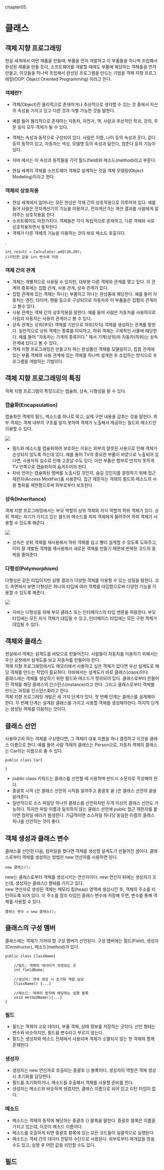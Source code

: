 chapter05. 

클래스
===========

## 객체 지향 프로그래밍
현실 세계에서 어떤 제품을 만들때, 부품을 먼저 개발하고 이 부품들을 하나씩 조립해서 완성된 제품을 만들 듯이,
소프트웨어를 개발할 때에도 부품에 해당하는 객체들을 먼저 만들고, 이것들을 하나씩 조립해서 완성된 프로그램을 만드는 기법을
객체 지향 프로그래밍(OOP: Object Oriented Programming) 이라고 한다.

### 객체란?
+ 객체(Object)란 물리적으로 존재하거나 추상적으로 생각할 수 있는 것 중에서 자신의 속성을 가지고 있고 다른 것과 식별 가능한 것을 말한다.
+ 예를 들어 물리적으로 존재하는 자동차, 자전거, 책, 사람과 추상적인 학과, 강의, 주문 등이 모두 객체가 될 수 있다.
+ 객체는 속성과 동작으로 구성되어 있다. 사람은 이름, 나이 등의 속성과 웃다, 걷다 등의 동작이 있고, 자동차는 색상, 모델명 등의 속성과
달린다, 멈춘다 등의 기능이 있다.
+ 자바 에서는 이 속성과 동작들을 각각 필드(field)와 메소드(method)라고 부른다.

+ 현실 세계의 객체를 소프트웨어 객체로 설계하는 것을 객체 모델링(Object Modeling)이라고 한다.

### 객체의 상호작용
+ 현실 세계에서 일어나는 모든 현상은 각체 간의 상호작용으로 이루어져 있다. 예를 들어 사람은 전자계산기의 기능을 이용하고,
전자계산기는 계산 결과를 사람에게 알려주는 상호작용을 한다.
+ 소프트웨어도 마찬가지다. 객체들은 각각 독립적으로 존재하고, 다른 객체와 서로 상호작용하면서 동작한다.
+ 객체가 다른 객체의 기능을 이용하는 것이 바로 메소드 호출이다.
  
.

    int result = Calculator.add(10,20);
    //리턴한 값을 int 변수에 저장


### 객체 간의 관계
+ 객체는 개별적으로 사용될 수 있지만, 대부분 다른 객체와 관계를 맺고 있다. 이 관계의 종류에는 집합 관계, 사용 관계, 상속 관계가 있다.
+ 집합 관계에 있는 객체는 하나는 부품이고 하나는 완성품에 해당한다. 예를 들어 자동차는 엔진, 타이어, 핸들 등으로 구성되므로 자동차와 이 부품들은 
집합의 관계라고 볼수 있다.
+ 사용 관계는 객체 간의 상호작용을 말한다. 예를 들어 사람은 자동차를 사용하므로 사람과 자동차는 사용의 관계라고 볼 수 있다.
+ 상속 관계는 상위(부모) 객체를 기반으로 하위(자식) 객체를 생성하는 관계를 말한다. 일반적으로 상위 객체는 종류를 의미하고,
하위 객체는 구체적인 사물에 해당한다. 예를 들어 "자동차는 기계의 종류이다." 에서 기계(상위)와 자동차(하위)는 상속 관계에 있다고 볼 수 있다.
+ 객체 지향 프로그래밍은 만들고자 하는 완성품인 객체를 모델링하고, 집합 관계에 있는 부품 객체와 사용 관계에 있는 객체를
하나씩 설계한 후 조립하는 방식으로 프로그램을 개발하는 기법이다.

## 객체 지향 프로그래밍의 특징
객체 지향 프로그램의 특징으로는 캡슐화, 상속, 다형성을 들 수 있다.

### 캡슐화(Encapsulation)
캡술화란 객체의 필드, 메소드를 하나로 묶고, 실제 구현 내용을 감추는 것을 말한다.
외부 객체는 객체 내부의 구조를 알지 못하며 객체가 노출해서 제공하는 필드와 메소드만 이용할 수 있다.

<img src = "https://t1.daumcdn.net/cfile/tistory/2614B34D5874E1D809"></img>

+ 필드와 메소드를 캡슐화하여 보호하는 이유는 외부의 잘못된 사용으로 인해 객체가 손상되지 않도록 하는데 있다. 
예를 들어 TV의 중요한 부품이 바깥으로 노출되어 있다면, 사용자의 실수로 인해 고장날 수도 있다.
이런 부품은 함부로 만지지 못하게 TV 안쪽으로 캡슐화하여 숨겨두어야 한다.
+ 자바 언어는 캡슐화된 맴버를 노출시킬 것인지, 숨길 것인지를 결정하기 위해 접근 제한자(Access Modifier)를 사용한다.
접근 제한자는 객체의 필드와 메소드의 사용 범위를 제한함으로써 외부로부터 보호한다.


### 상속(Inheritance)
객체 지향 프로그래밍에서는 부모 역할의 상위 객체와 자식 역할의 하위 객체가 있다.
상위 객체는 자기가 가지고 있는 필드와 메소드를 하위 객체에게 물려주어 하위 객체가 사용할 수 있도록 해준다.

<img src = "http://thumbnail.egloos.net/600x0/http://pds18.egloos.com/pds/201108/04/35/d0110135_4e3a3576ee770.jpg"></img>

+ 상속은 상위 객체를 재사용해서 하위 객체를 쉽고 빨리 설계할 수 있도록 도와주고, 이미 잘 개발된 객체를 재사용해서 새로운 객체를 만들기 때문에
반복된 코드의 중복을 줄여준다.


### 다형성(Polymorphism)
다형성은 같은 타입이지만 실행 결과가 다양한 객체를 이용할 수 있는 성질을 말한다. 
코드 측면에서 보면 다형성은 하나의 타입에 여러 객체를 대입함으로써 다양한 기능을 이용할 수 있도록 해준다.

<img src = "https://t1.daumcdn.net/cfile/tistory/2535B84F55E3DAAD2B"></img>

+ 자바는 다형성을 위해 부모 클래스 또는 인터페이스의 타입 변환을 허용한다. 부모 타입에는 모든 자식 객체가 대입될 수 있고,
인터페이스 타입에는 모든 구현 객체가 대입될 수 있다.

## 객체와 클래스
현실에서 객체는 설계도를 바탕으로 만들어진다. 사람들이 자동차를 이용하기 위해서는 우선 공장에서 설계도를 보고 자동차를 만들어야 한다.   
객체 지향 프로그래밍에서도 메모리에서 사용하고 싶은 객체가 있다면 우선 설계도로 해당 객체를 만드는 작업이 필요하다.
자바에서는 설계도가 바로 클래스(class)이다.   
클래스에는 객체를 생성하기 위한 필드와 메소드가 정의되어 있다. 클래스로부터 만들어진 객체를 해당 클래스의 인스턴스(instance)라고 한다.
그리고 클래스로부터 객체를 만드는 과정을 인스턴스화라고 한다.   
객체 지향 프로그래밍 개발은 세 가지 단계가 있다. 첫 번째 단계는 클래스를 설계해야 한다. 
두 번째 단계는 설계된 클래스를 가지고 사용할 객체를 생성해야한다. 마지막 단계는 생성된 객체를 이용하는 것이다.


## 클래스 선언
사용하고자 하는 객체를 구상했다면, 그 객체의 대표 이름을 하나 결정하고 이것을 클래스 이름으로 한다. 예를 들어 사람 객체의 클래스는 Person으로,
자동차 객체의 클래스는 Car라는 이름으로 줄 수 있다.

    public class Car{
    
    }
    
+ public class 키워드는 클래스를 선언할 때 사용하며 반드시 소문자로 작성해야 한다. 
+ 중괄호 시작 {은 클래스 선언의 시작을 알려주고 중괄호 끝 }은 클래스 선언의 끝을 알려준다. 
+ 일반적으로 소스 파일당 하나의 클래스를 선언하지만 두개 이상의 클래스 선언도 가능하다. 하지만 파일 이름과 일치하지 않는 클래스 선언에
public 접근 제한자를 붙이면 컴파일 에러가 발생한다. 가급적이면 소스파일 하나당 동일한 이름의 클래스 하나를 선언하는 것이 좋다.


## 객체 생성과 클래스 변수
클래스를 선언한 다음, 컴파일을 했다면 객체를 생성할 설계도가 만들어진 셈이다.
클래스로부터 객체를 생성하는 방법은 new 연산자를 사용하면 된다.

    new 클래스();

new는 클래스로부터 객체를 생성시키는 연산자이다. new 연산자 뒤에는 생성자가 오는데, 생성자는 클래스() 형태를 가지고 있다.   
new 연산자로 생성된 객체는 메모리 힙(heap) 영역에 생성시킨 후, 객체의 주소를 리턴하도록 되어 있다. 
이 주소를 참조 타입인 클래스 변수에 저장해 두면, 변수를 통해 객체를 사용할 수 있다.

    클래스 변수 = new 클래스();


## 클래스의 구성 멤버
클래스에는 객체가 가져야 할 구성 멤버가 선언된다. 구성 멤버에는 필드(Field), 생성자(Constructor), 메소드(method)가 있다.

    public class ClassName{
        
        //필드: 객체의 데이터가 저장되는 곳
        int fieldName;
        
        //생성자: 객체 생성 시 초기화 역할 담당
        ClassName() {...}
        
        //메소드: 객체의 동작에 해당하는 실행 블록
        void methodName(){...}
    }

### 필드
+ 필드는 객체의 고유 데이터, 부품 객체, 상태 정보를 저장하는 곳이다. 선언 형태는 변수와 비슷하지만, 필드를 변수라고 부르지 않는다.
+ 필드는 생성자와 메소드 전체에서 사용되며 객체가 소멸되지 않는 한 객체와 함께 존재한다.

### 생성자
+ 생성자는 new 연산자로 호출되는 중괄호 {} 블록이다. 생성자의 역할은 객체 생성 시 초기화를 담당한다.
+ 필드를 초기화하거나, 메소드를 호출해서 객체를 사용할 준비를 한다.
+ 생성자는 메소드와 비슷하게 생겼지만, 클래스 이름으로 되어 있고 리턴 타입이 없다.

### 메소드
+ 메소드는 객체의 동작에 해당하는 중괄호 {} 블록을 말한다. 중괄호 블록은 이름을 가지고 있는데, 이것이 메소드 이름이다.
+ 메소드를 호출하게 되면 중괄호 블록에 있는 모든 코드들이 일괄적으로 실행된다.
+ 메소드는 객체 간의 데이터 전달의 수단으로 사용된다. 외부로부터 매개값을 받을 수도 있고, 실행 후 어떤 값을 리턴할 수도 있다.

## 필드
























